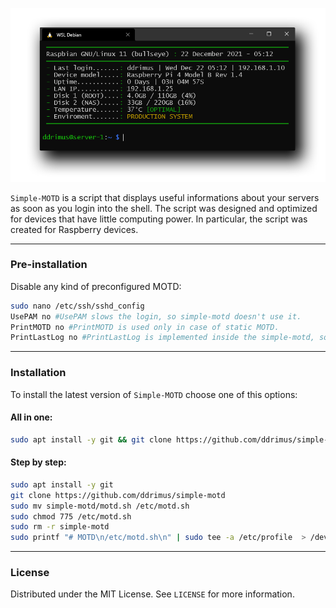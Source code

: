<p align="center">
  <img src="preview.png" />
</p>

`Simple-MOTD` is a script that displays useful informations about your servers as soon as you login into the shell. The script was designed and optimized for devices that have little computing power. In particular, the script was created for Raspberry devices.

---

### Pre-installation
Disable any kind of preconfigured MOTD:
~~~bash
sudo nano /etc/ssh/sshd_config
UsePAM no #UsePAM slows the login, so simple-motd doesn't use it.
PrintMOTD no #PrintMOTD is used only in case of static MOTD.
PrintLastLog no #PrintLastLog is implemented inside the simple-motd, so it is not needed.
~~~

---

### Installation
To install the latest version of `Simple-MOTD` choose one of this options:

#### All in one:
~~~bash
sudo apt install -y git && git clone https://github.com/ddrimus/simple-motd && sudo mv simple-motd/motd.sh /etc/motd.sh && sudo chmod 775 /etc/motd.sh && sudo rm -r simple-motd && sudo printf "# MOTD\n/etc/motd.sh\n" | sudo tee -a /etc/profile  > /dev/null 2>&1 && echo "Simple-MOTD installed"
~~~

#### Step by step:
~~~bash
sudo apt install -y git
git clone https://github.com/ddrimus/simple-motd
sudo mv simple-motd/motd.sh /etc/motd.sh
sudo chmod 775 /etc/motd.sh
sudo rm -r simple-motd
sudo printf "# MOTD\n/etc/motd.sh\n" | sudo tee -a /etc/profile  > /dev/null 2>&1
~~~

---

### License
Distributed under the MIT License. See `LICENSE` for more information.
